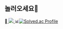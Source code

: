 놀러오세요🎠
--------
📌<a href="https://0zi-l0gis.tistory.com/" > <img src="https://img.shields.io/badge/Tistory-FDB515?style=flat&logo=Tistory&logoColor=white"/> </a>
📊[![Solved.ac Profile](http://mazassumnida.wtf/api/mini/generate_badge?boj=0zimushr00m)](https://solved.ac/0zimushr00m)
<!--
**0zimushr00m/0zimushr00m** is a ✨ _special_ ✨ repository because its `README.md` (this file) appears on your GitHub profile.

Here are some ideas to get you started:

- 🔭 I’m currently working on ...
- 🌱 I’m currently learning ...
- 👯 I’m looking to collaborate on ...
- 🤔 I’m looking for help with ...
- 💬 Ask me about ...
- 📫 How to reach me: ...
- 😄 Pronouns: ...
- ⚡ Fun fact: ...
-->
